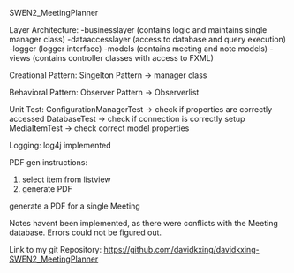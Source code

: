 SWEN2_MeetingPlanner

Layer Architecture:
-businesslayer (contains logic and maintains single manager class)
-dataaccesslayer (access to database and query execution)
-logger (logger interface)
-models	(contains meeting and note models)
-views (contains controller classes with access to FXML)

Creational Pattern:
Singelton Pattern -> manager class

Behavioral Pattern:
Observer Pattern -> Observerlist

Unit Test:
ConfigurationManagerTest -> check if properties are correctly accessed
DatabaseTest -> check if connection is correctly setup
MediaItemTest -> check correct model properties

Logging:
log4j implemented

PDF gen instructions:
1. select item from listview
2. generate PDF

generate a PDF for a single Meeting

Notes havent been implemented, as there were conflicts with the Meeting database. Errors could not be figured out. 

Link to my git Repository: https://github.com/davidkxing/davidkxing-SWEN2_MeetingPlanner